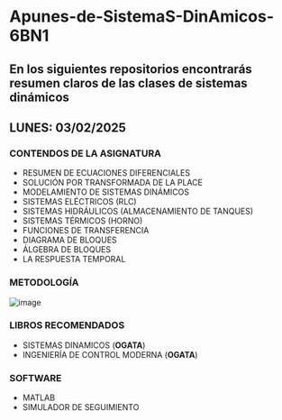 # Apunes-de-SistemaS-DinAmicos-6BN1
## En los siguientes repositorios encontrarás resumen claros de las clases de sistemas dinámicos  
## LUNES: 03/02/2025
### CONTENDOS DE LA ASIGNATURA
* RESUMEN DE ECUACIONES DIFERENCIALES
* SOLUCIÓN POR TRANSFORMADA DE LA PLACE
* MODELAMIENTO DE SISTEMAS DINÁMICOS
* SISTEMAS ELÉCTRICOS (RLC)
* SISTEMAS HIDRÁULICOS (ALMACENAMIENTO DE TANQUES)
* SISTEMAS TÉRMICOS (HORNO)
* FUNCIONES DE TRANSFERENCIA
* DIAGRAMA DE BLOQUES
* ÁLGEBRA DE BLOQUES
* LA RESPUESTA TEMPORAL 
### METODOLOGÍA 
![image](https://github.com/user-attachments/assets/cc7c6d43-7267-4c00-8ae7-4ef155b86732)

### LIBROS RECOMENDADOS 
* SISTEMAS DINAMICOS (**OGATA**)
* INGENIERÍA DE CONTROL MODERNA (**OGATA**)
### SOFTWARE
* MATLAB
* SIMULADOR DE SEGUIMIENTO 
